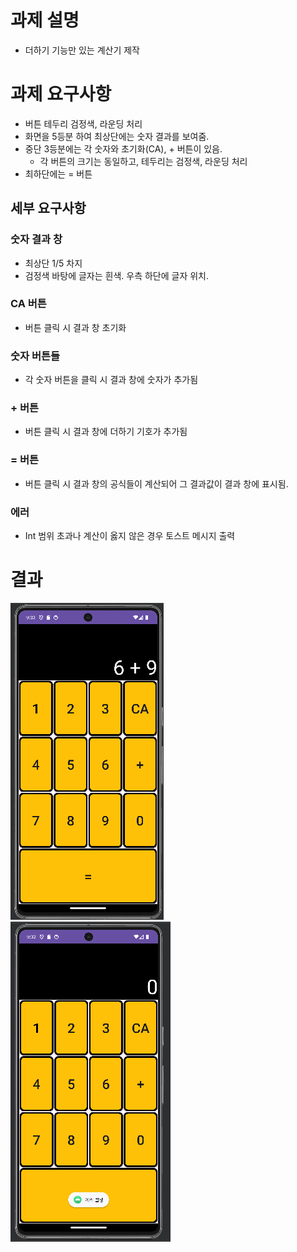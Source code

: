 # 과제 설명
- 더하기 기능만 있는 계산기 제작

# 과제 요구사항
- 버튼 테두리 검정색, 라운딩 처리
- 화면을 5등분 하여 최상단에는 숫자 결과를 보여줌.
- 중단 3등분에는 각 숫자와 초기화(CA), + 버튼이 있음.
    - 각 버튼의 크기는 동일하고, 테두리는 검정색, 라운딩 처리
- 최하단에는 = 버튼

## 세부 요구사항
### 숫자 결과 창
- 최상단 1/5 차지
- 검정색 바탕에 글자는 흰색. 우측 하단에 글자 위치.

### CA 버튼
- 버튼 클릭 시 결과 창 초기화

### 숫자 버튼들
- 각 숫자 버튼을 클릭 시 결과 창에 숫자가 추가됨

### + 버튼
- 버튼 클릭 시 결과 창에 더하기 기호가 추가됨

### = 버튼
- 버튼 클릭 시 결과 창의 공식들이 계산되어 그 결과값이 결과 창에 표시됨.

### 에러
- Int 범위 초과나 계산이 옳지 않은 경우 토스트 메시지 출력

# 결과
<img src="https://github.com/joominchul/plusCal/blob/master/%EA%B8%B0%EB%B3%B8%20%ED%99%94%EB%A9%B4.png?raw=true"/>
<img src="https://github.com/joominchul/plusCal/blob/master/%ED%86%A0%EC%8A%A4%ED%8A%B8%20%EB%A9%94%EC%8B%9C%EC%A7%80.png?raw=true"/>

